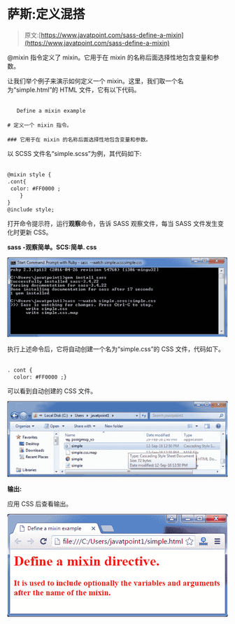 # 萨斯:定义混搭

> 原文:[https://www.javatpoint.com/sass-define-a-mixin](https://www.javatpoint.com/sass-define-a-mixin)

@mixin 指令定义了 mixin。它用于在 mixin 的名称后面选择性地包含变量和参数。

让我们举个例子来演示如何定义一个 mixin。这里，我们取一个名为“simple.html”的 HTML 文件，它有以下代码。

```

   Define a mixin example

# 定义一个 mixin 指令。

### 它用于在 mixin 的名称后面选择性地包含变量和参数。

```

以 SCSS 文件名“simple.scss”为例，其代码如下:

```

@mixin style {
.cont{
 color: #FF0000 ;
    }
}
@include style;

```

打开命令提示符，运行**观察**命令，告诉 SASS 观察文件，每当 SASS 文件发生变化时更新 CSS。

**sass -观察简单。SCS:简单. css**

![Sass Defining  mixin1](img/2e44ee6147bac04f71a3b5f8dab83539.png)

执行上述命令后，它将自动创建一个名为“simple.css”的 CSS 文件，代码如下。

```

. cont {
  color: #FF0000 ;}

```

可以看到自动创建的 CSS 文件。

![Sass Defining  mixin2](img/d35a4e2585d4d42df4e327a61498848e.png)

**输出:**

应用 CSS 后查看输出。

![Sass Defining  mixin3](img/5a84839043f092c80a10e4f18b3b83bb.png)